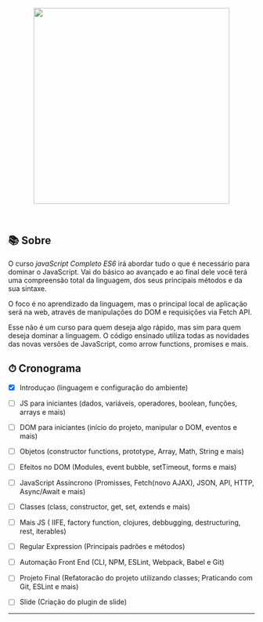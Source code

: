 <p align="center">
  <img width= '400' src="https://media-exp1.licdn.com/dms/image/C4E1BAQHsufRVzp5cnQ/company-background_10000/0?e=2159024400&v=beta&t=eenhnaynP2rpYHnCWK4BBz5iCRw0k_wbzxoOtgapTdw">
</p><br>

## 📚 Sobre

O curso *javaScript Completo ES6* irá abordar tudo o que é necessário para dominar o JavaScript. Vai do básico ao avançado e ao final dele você terá uma compreensão total da linguagem, dos seus principais métodos e da sua sintaxe.

O foco é no aprendizado da linguagem, mas o principal local de aplicação será na web, através de manipulações do DOM e requisições via Fetch API.

Esse não é um curso para quem deseja algo rápido, mas sim para quem deseja dominar a linguagem. O código ensinado utiliza todas as novidades das novas versões de JavaScript, como arrow functions, promises e mais.


## ⏱ Cronograma 
- [x] Introduçao (linguagem e  configuração do ambiente)
- [ ] JS para iniciantes (dados, variáveis, operadores, boolean, funções, arrays e mais)
- [ ] DOM para iniciantes (início do projeto, manipular o DOM, eventos e mais)
- [ ] Objetos (constructor functions, prototype, Array, Math, String e mais)
- [ ] Efeitos no DOM (Modules, event bubble, setTimeout, forms e mais)
- [ ] JavaScript Assíncrono (Promisses, Fetch(novo AJAX), JSON, API, HTTP, Async/Await e mais)
- [ ] Classes (class, constructor, get, set, extends e mais)
- [ ] Mais JS ( IIFE, factory function, clojures, debbugging, destructuring, rest, iterables)
- [ ] Regular Expression (Principais padrões e métodos)
- [ ] Automação Front End (CLI, NPM, ESLint, Webpack, Babel e Git)
- [ ] Projeto Final (Refatoracão do projeto utilizando classes; Praticando com Git, ESLint e mais)
- [ ] Slide (Criação do plugin de slide)


---


